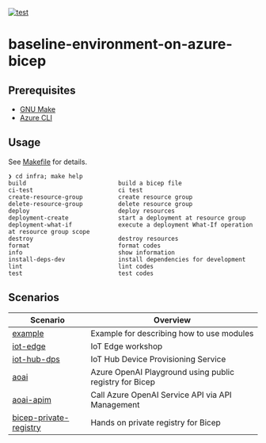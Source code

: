 [![test](https://github.com/ks6088ts-labs/baseline-environment-on-azure-bicep/actions/workflows/test.yml/badge.svg?branch=main)](https://github.com/ks6088ts-labs/baseline-environment-on-azure-bicep/actions/workflows/test.yml?query=branch%3Amain)

# baseline-environment-on-azure-bicep

## Prerequisites

- [GNU Make](https://www.gnu.org/software/make/)
- [Azure CLI](https://github.com/Azure/azure-cli#installation)

## Usage

See [Makefile](./infra/Makefile) for details.

```shell
❯ cd infra; make help
build                          build a bicep file
ci-test                        ci test
create-resource-group          create resource group
delete-resource-group          delete resource group
deploy                         deploy resources
deployment-create              start a deployment at resource group
deployment-what-if             execute a deployment What-If operation at resource group scope
destroy                        destroy resources
format                         format codes
info                           show information
install-deps-dev               install dependencies for development
lint                           lint codes
test                           test codes
```

## Scenarios

| Scenario                                                                     | Overview                                                |
| ---------------------------------------------------------------------------- | ------------------------------------------------------- |
| [example](./infra/scenarios/example/README.md)                               | Example for describing how to use modules               |
| [iot-edge](./infra/scenarios/iot-edge/README.md)                             | IoT Edge workshop                                       |
| [iot-hub-dps](./infra/scenarios/iot-hub-dps/README.md)                       | IoT Hub Device Provisioning Service                     |
| [aoai](./infra/scenarios/aoai/README.md)                                     | Azure OpenAI Playground using public registry for Bicep |
| [aoai-apim](./infra/scenarios/aoai-apim/README.md)                           | Call Azure OpenAI Service API via API Management        |
| [bicep-private-registry](./infra/scenarios/bicep-private-registry/README.md) | Hands on private registry for Bicep                     |
